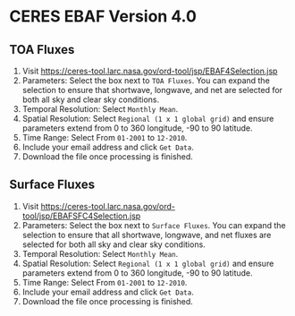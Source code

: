# CERES EBAF Version 4.0

## TOA Fluxes
1. Visit https://ceres-tool.larc.nasa.gov/ord-tool/jsp/EBAF4Selection.jsp
2. Parameters: Select the box next to `TOA Fluxes`. You can expand the selection to ensure that shortwave, longwave, and net are selected for both all sky and clear sky conditions.
3. Temporal Resolution: Select `Monthly Mean`.
4. Spatial Resolution: Select `Regional (1 x 1 global grid)` and ensure parameters extend from 0 to 360 longitude, -90 to 90 latitude.
5. Time Range: Select From `01-2001` to `12-2010`.
6. Include your email address and click `Get Data`.
7. Download the file once processing is finished.

## Surface Fluxes
1. Visit https://ceres-tool.larc.nasa.gov/ord-tool/jsp/EBAFSFC4Selection.jsp
2. Parameters: Select the box next to `Surface Fluxes`. You can expand the selection to ensure that all shortwave, longwave, and net fluxes are selected for both all sky and clear sky conditions.
3. Temporal Resolution: Select `Monthly Mean`.
4. Spatial Resolution: Select `Regional (1 x 1 global grid)` and ensure parameters extend from 0 to 360 longitude, -90 to 90 latitude.
5. Time Range: Select From `01-2001` to `12-2010`.
6. Include your email address and click `Get Data`.
7. Download the file once processing is finished.

